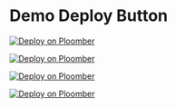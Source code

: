 # Demo Deploy Button

[![Deploy on Ploomber](https://img.shields.io/badge/Deploy%20on-localhost-blue)](http://localhost:3000/applications/create?onboarding=voila&template=https://github.com/LatentDream/test-template)

[![Deploy on Ploomber](https://img.shields.io/badge/Deploy%20on-PR-blue)](https://pr-601.d3hhhn05ca06va.amplifyapp.com/applications/create?onboarding=voila&template=https://github.com/LatentDream/test-template)

[![Deploy on Ploomber](https://img.shields.io/badge/Deploy%20on-dev-blue)](https://platform-dev.ploomber.io/applications/create?onboarding=voila&template=https://github.com/LatentDream/test-template)

[![Deploy on Ploomber](https://img.shields.io/badge/Deploy%20on-ploomber-blue)](http://platform.ploomber.io/applications/create?onboarding=voila&template=https://github.com/LatentDream/test-template)
